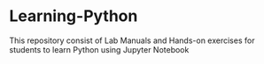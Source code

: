 # Learning-Python
This repository consist of Lab Manuals and Hands-on exercises for students to learn Python using Jupyter Notebook
